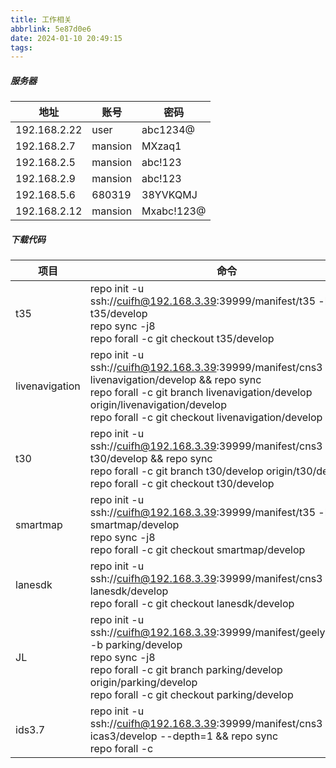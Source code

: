 ```yaml
---
title: 工作相关
abbrlink: 5e87d0e6
date: 2024-01-10 20:49:15
tags:
---
```


##### 服务器
<!-- more -->
|地址|账号|密码|
|---|---|---|
|192.168.2.22|user|abc1234@|
|192.168.2.7|mansion|MXzaq1|
|192.168.2.5|mansion|abc!123|
|192.168.2.9|mansion|abc!123|
|192.168.5.6|680319|38YVKQMJ|
|192.168.2.12|mansion|Mxabc!123@|

##### 下载代码
|项目|命令|
|---|---|
|t35|repo init -u ssh://cuifh@192.168.3.39:39999/manifest/t35 -b t35/develop<br>repo sync -j8<br>repo forall -c git checkout t35/develop|
|livenavigation|repo init -u ssh://cuifh@192.168.3.39:39999/manifest/cns3 -b livenavigation/develop && repo sync<br>repo forall -c git branch livenavigation/develop origin/livenavigation/develop<br>repo forall -c git checkout livenavigation/develop|
|t30|repo init -u ssh://cuifh@192.168.3.39:39999/manifest/cns3 -b t30/develop && repo sync<br>repo forall -c git branch t30/develop origin/t30/develop<br>repo forall -c git checkout t30/develop|
|smartmap|repo init -u ssh://cuifh@192.168.3.39:39999/manifest/t35 -b smartmap/develop <br>repo sync -j8 <br> repo forall -c git checkout smartmap/develop|
|lanesdk|repo init -u ssh://cuifh@192.168.3.39:39999/manifest/cns3 -b lanesdk/develop <br> repo forall -c git checkout lanesdk/develop|
|JL|repo init -u ssh://cuifh@192.168.3.39:39999/manifest/geelyparkiing -b parking/develop<br>repo sync -j8<br>repo forall -c git branch parking/develop origin/parking/develop <br>repo forall -c git checkout parking/develop|
|ids3.7|repo init -u ssh://cuifh@192.168.3.39:39999/manifest/cns3 -b icas3/develop --depth=1 && repo sync<br>repo forall -c